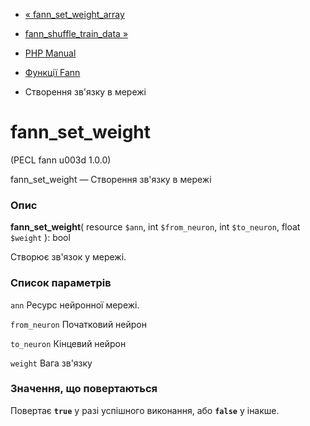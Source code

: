 - [« fann_set_weight_array](function.fann-set-weight-array.md)
- [fann_shuffle_train_data »](function.fann-shuffle-train-data.md)

- [PHP Manual](index.md)
- [Функції Fann](ref.fann.md)
- Створення зв'язку в мережі

# fann_set_weight

(PECL fann u003d 1.0.0)

fann_set_weight — Створення зв'язку в мережі

### Опис

**fann_set_weight**(
resource `$ann`,
int `$from_neuron`,
int `$to_neuron`,
float `$weight`
): bool

Створює зв'язок у мережі.

### Список параметрів

`ann`
Ресурс нейронної мережі.

`from_neuron`
Початковий нейрон

`to_neuron`
Кінцевий нейрон

`weight`
Вага зв'язку

### Значення, що повертаються

Повертає **`true`** у разі успішного виконання, або **`false`** у
інакше.
